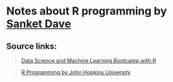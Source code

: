 # Notes about R programming by [Sanket Dave](https://www.linkedin.com/in/sanketdave88)

## **Source links:**

> [Data Science and Machine Learning Bootcamp with R](https://www.udemy.com/course/data-science-and-machine-learning-bootcamp-with-r) 

> [R Programming by John Hopkins University](https://www.coursera.org/learn/r-programming) 




